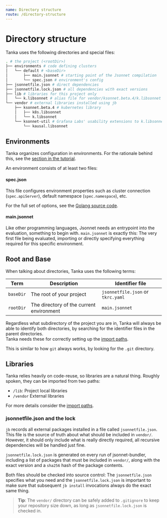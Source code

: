 ```yaml
---
name: Directory structure
route: /directory-structure
---
```


# Directory structure

Tanka uses the following directories and special files:

```bash
. # the project (<rootDir>)
├── environments # code defining clusters
│   └── default # <baseDir>
│       ├── main.jsonnet # starting point of the Jsonnet compilation
│       └── spec.json # environment's config
├── jsonnetfile.json # direct dependencies
├── jsonnetfile.lock.json # all dependencies with exact versions
├── lib # libraries for this project only
│   └── k.libsonnet # alias file for vendor/ksonnet.beta.4/k.libsonnet
└── vendor # external libraries installed using jb
    ├── ksonnet.beta.4 # kubernetes library
    │   ├── k8s.libsonnet
    │   └── k.libsonnet
    └── ksonnet-util # Grafana Labs' usability extensions to k.libsonnet
        └── kausal.libsonnet
```

## Environments

Tanka organizes configuration in environments. For the rationale behind this,
see the [section in the tutorial](/tutorial/environments).

An environment consists of at least two files:

#### spec.json

This file configures environment properties such as cluster connection
(`spec.apiServer`), default namespace (`spec.namespace`), etc.

For the full set of options, see the [Golang source
code](https://github.com/grafana/tanka/blob/master/pkg/spec/v1alpha1/config.go).

#### main.jsonnet

Like other programming languages, Jsonnet needs an entrypoint into the
evaluation, something to begin with. `main.jsonnet` is exactly this: The very
first file being evaluated, importing or directly specifying everything required
for this specific environment.

## Root and Base

When talking about directories, Tanka uses the following terms:

| Term      | Description                              | Identifier file                   |
| --------- | ---------------------------------------- | --------------------------------- |
| `baseDir` | The root of your project                 | `jsonnetfile.json` or `tkrc.yaml` |
| `rootDir` | The directory of the current environment | `main.jsonnet`                    |

Regardless what subdirectory of the project you are in, Tanka will always be
able to identify both directories, by searching for the identifier files in the
parent directories.  
Tanka needs these for correctly setting up the [import paths](/libraries/import-paths).

This is similar to how `git` always works, by looking for the `.git` directory.

## Libraries

Tanka relies heavily on code-reuse, so libraries are a natural thing. Roughly
spoken, they can be imported from two paths:

- `/lib`: Project local libraries
- `/vendor` External libraries

For more details consider the [import paths](/libraries/import-paths).

### jsonnetfile.json and the lock

`jb` records all external packages installed in a file called
`jsonnetfile.json`. This file is the source of truth about what should be
included in `vendor/`. However, it should only include what is really directly
required, all recursive dependencies will be handled just fine.

`jsonnetfile.lock.json` is generated on every run of jsonnet-bundler, including
a list of packages that must be included in `vendor/`, along with the exact
version and a `sha256` hash of the package contents.

Both files should be checked into source control: The `jsonnetfile.json`
specifies what you need and the `jsonnetfile.lock.json` is important to make
sure that subsequent `jb install` invocations always do the exact same thing.

> **Tip**: The `vendor/` directory can be safely added to `.gitignore` to keep your
> repository size down, as long as `jsonnetfile.lock.json` is checked in.
